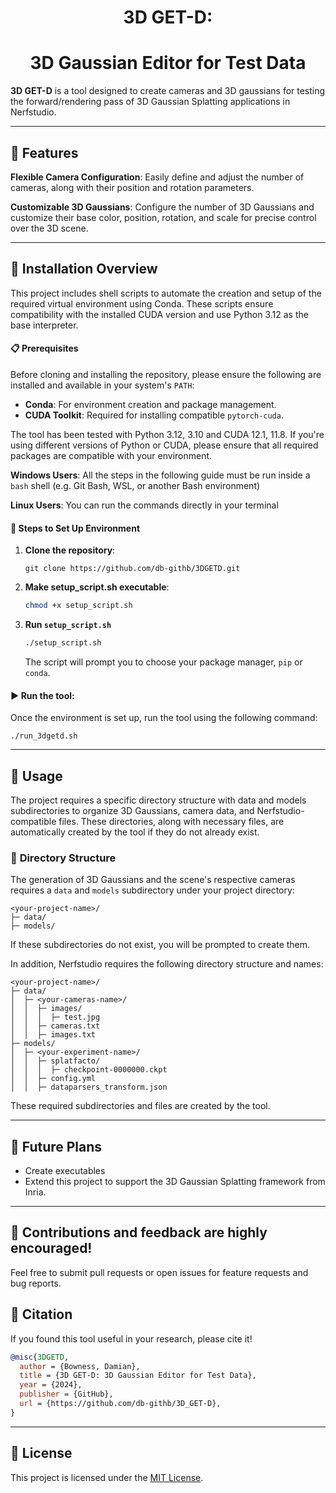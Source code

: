 <h1 align="center">3D GET-D:</h1>
<h1 align="center">3D Gaussian Editor for Test Data</h1>



**3D GET-D** is a tool designed to create cameras and 3D gaussians for testing the forward/rendering pass of 3D Gaussian Splatting applications in Nerfstudio.

---

## 🚀 **Features**

**Flexible Camera Configuration**: Easily define and adjust the number of cameras, along with their position and rotation parameters.

**Customizable 3D Gaussians**: Configure the number of 3D Gaussians and customize their base color, position, rotation, and scale for precise control over the 3D scene.

---

## 🔧  **Installation Overview**

This project includes shell scripts to automate the creation and setup of the required virtual environment using Conda. These scripts ensure compatibility with the installed CUDA version and use Python 3.12 as the base interpreter.
#### 📋 **Prerequisites**
Before cloning and installing the repository, please ensure the following are installed and available in your system's `PATH`:
- **Conda**: For environment creation and package management.
- **CUDA Toolkit**: Required for installing compatible `pytorch-cuda`.

The tool has been tested with Python 3.12, 3.10 and CUDA 12.1, 11.8. If you're using different versions of Python or CUDA, please ensure that all required packages are compatible with your environment.

**Windows Users**: All the steps in the following guide must be run inside a `bash` shell (e.g. Git Bash, WSL, or another Bash environment)

**Linux Users**: You can run the commands directly in your terminal

#### 📝 **Steps to Set Up Environment**

1. **Clone the repository**:
    ```git
    git clone https://github.com/db-githb/3DGETD.git
    ```
2. **Make setup_script.sh executable**:
    ```bash
    chmod +x setup_script.sh
    ```
3. **Run `setup_script.sh`**
    ```bash
    ./setup_script.sh
    ```
    The script will prompt you to choose your package manager, `pip` or `conda`.
#### ▶️ **Run the tool**:

Once the environment is set up, run the tool using the following command:

    ./run_3dgetd.sh
---
## 📖 **Usage**

The project requires a specific directory structure with data and models subdirectories to organize 3D Gaussians, camera data, and Nerfstudio-compatible files. These directories, along with necessary files, are automatically created by the tool if they do not already exist.

### 📂 **Directory Structure**

The generation of 3D Gaussians and the scene's respective cameras requires a ```data``` and ```models``` subdirectory under your project directory:

```
<your-project-name>/
├─ data/
├─ models/
```
If these subdirectories do not exist, you will be prompted to create them.

In addition, Nerfstudio requires the following directory structure and names:

```
<your-project-name>/
├─ data/
│  ├─ <your-cameras-name>/
│  │  ├─ images/
│  │  │  ├─ test.jpg
│  │  ├─ cameras.txt
│  │  ├─ images.txt
├─ models/
│  ├─ <your-experiment-name>/
│  │  ├─ splatfacto/
│  │  │  ├─ checkpoint-0000000.ckpt
│  │  ├─ config.yml
│  │  ├─ dataparsers_transform.json
```

These required subdirectories and files are created by the tool.

---
## 🎯 **Future Plans**
- Create executables
- Extend this project to support the 3D Gaussian Splatting framework from Inria.

---

## 🌟 **Contributions and feedback are highly encouraged!**
Feel free to submit pull requests or open issues for feature requests and bug reports.

## 📜 **Citation**

If you found this tool useful in your research, please cite it!

```bibtex
@misc{3DGETD,
  author = {Bowness, Damian},
  title = {3D GET-D: 3D Gaussian Editor for Test Data},
  year = {2024},
  publisher = {GitHub},
  url = {https://github.com/db-githb/3D_GET-D},
}
```
---
## 📜 **License**
This project is licensed under the [MIT License](https://opensource.org/licenses/MIT).